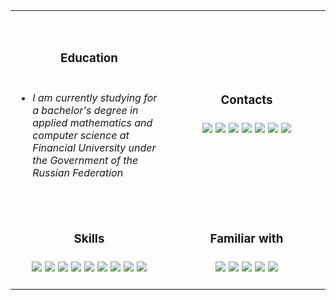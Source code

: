 <table width="100%"> 
  <tr>
   
  <td width="50%">

  <br><h3 align="center">Education<br><br></h3>
   * *I am currently studying for a bachelor's degree in applied mathematics and computer science at Financial University under the Government of the Russian Federation*


  </td>
    
  <td width="50%">

  <br><h3 align="center">Contacts<br><br>
  [![](https://img.shields.io/static/v1?label=&message=vk&color=black&style=for-the-badge&logo=VK)](https://vk.com/lildatascientist)
  [![](https://img.shields.io/static/v1?label=&message=telegram&color=black&style=for-the-badge&logo=telegram)](https://telegram.me/LilDataScientist)
  [![](https://img.shields.io/static/v1?label=&message=instagram&color=black&style=for-the-badge&logo=instagram)](https://www.instagram.com/lildatascientist)
  [![](https://img.shields.io/static/v1?label=&message=kaggle&color=black&style=for-the-badge&logo=kaggle)](https://www.kaggle.com/lildatascientist)
  [![](https://img.shields.io/static/v1?label=&message=stackoverflow&color=black&style=for-the-badge&logo=stackoverflow)](https://stackoverflow.com/users/11678336/lil-data-scientist?tab=profile)
  [![](https://img.shields.io/static/v1?label=&message=github&color=black&style=for-the-badge&logo=github)](https://github.com/LilDataScientist)
  ![](https://img.shields.io/static/v1?label=&message=jupyter&color=black&style=for-the-badge&logo=jupyter)
  </h3>
    
  </td>

    
</tr>
  
  <tr>
   
  <td width="50%">
    
  <br><h3 align="center">Skills<br><br>
  ![](https://img.shields.io/static/v1?label=&message=Python&color=black&style=for-the-badge&logo=Python)
  ![](https://img.shields.io/static/v1?label=&message=Node.JS&color=black&style=for-the-badge&logo=Node.JS)
  ![](https://img.shields.io/static/v1?label=&message=React&color=black&style=for-the-badge&logo=React)
  ![](https://img.shields.io/static/v1?label=&message=sklearn&color=black&style=for-the-badge&logo=scikitlearn)
  ![](https://img.shields.io/static/v1?label=&message=notion&color=black&style=for-the-badge&logo=notion)
  ![](https://img.shields.io/static/v1?label=&message=pycharm&color=black&style=for-the-badge&logo=pycharm)
  ![](https://img.shields.io/static/v1?label=&message=html&color=black&style=for-the-badge&logo=html5)
  ![](https://img.shields.io/static/v1?label=&message=css&color=black&style=for-the-badge&logo=css3)
  ![](https://img.shields.io/static/v1?label=&message=git&color=black&style=for-the-badge&logo=git)
  </h3>
    
  </td>
    
  <td width="50%">

  <br><h3 align="center">Familiar with<br><br>
  ![](https://img.shields.io/static/v1?label=&message=php&color=black&style=for-the-badge&logo=php)
  ![](https://img.shields.io/static/v1?label=&message=QT&color=black&style=for-the-badge&logo=QT)
  ![](https://img.shields.io/static/v1?label=&message=LaTeX&color=black&style=for-the-badge&logo=LaTeX)
  ![](https://img.shields.io/static/v1?label=&message=heroku&color=black&style=for-the-badge&logo=heroku)
  ![](https://img.shields.io/static/v1?label=&message=vercel&color=black&style=for-the-badge&logo=vercel)
  </h3>
  </td>
    

  
  </tr>
</table>
